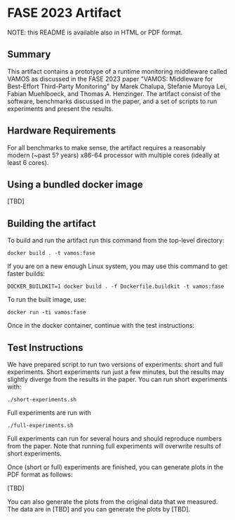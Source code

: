 # FASE 2023 Artifact

NOTE: this README is available also in HTML or PDF format.

## Summary

This artifact contains a prototype of a runtime monitoring middleware called
VAMOS as discussed in the FASE 2023 paper "VAMOS: Middleware for Best-Effort
Third-Party Monitoring" by Marek Chalupa, Stefanie Muroya Lei, Fabian
Muehlboeck, and Thomas A. Henzinger. The artifact consist of the software,
benchmarks discussed in the paper, and a set of scripts to run experiments
and present the results.

## Hardware Requirements

For all benchmarks to make sense, the artifact requires a reasonably modern
(~past 5? years) x86-64 processor with multiple cores (ideally at least 6 cores).


## Using a bundled docker image

[TBD]

## Building the artifact

To build and run the artifact run this command from the top-level directory:

```
docker build . -t vamos:fase
```

If you are on a new enough Linux system, you may use this command to get
faster builds:

```
DOCKER_BUILDKIT=1 docker build . -f Dockerfile.buildkit -t vamos:fase
```

To run the built image, use:

```
docker run -ti vamos:fase
```

Once in the docker container, continue with the test instructions:

## Test Instructions

We have prepared script to run two versions of experiments: short and full
experiments. Short experiments run just a few minutes, but the results
may slightly diverge from the results in the paper. You can run short experiments
with:

```
./short-experiments.sh
```

Full experiments are run with

```
./full-experiments.sh
```

Full experiments can run for several hours and should reproduce numbers from
the paper. Note that running full experiments will overwrite results of short
experiments.

Once (short or full) experiments are finished, you can generate plots in the
PDF format as follows:

[TBD]

You can also generate the plots from the original data that we measured.
The data are in [TBD] and you can generate the plots by [TBD].
